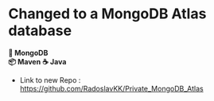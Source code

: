 # Changed to a MongoDB Atlas database

**🍃 MongoDB**  
**📦 Maven**
**☕ Java**  

- Link to new Repo : https://github.com/RadoslavKK/Private_MongoDB_Atlas
